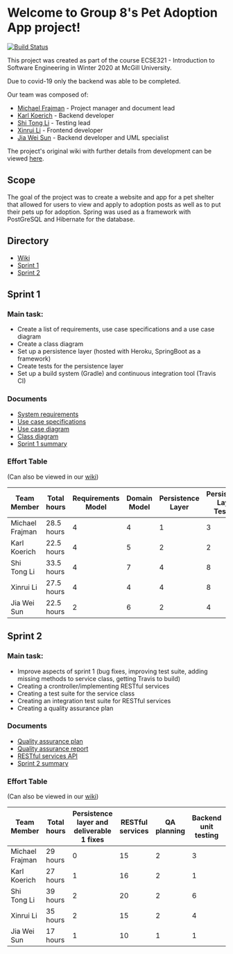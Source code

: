 # Welcome to Group 8's Pet Adoption App project!
[![Build Status](https://travis-ci.com/McGill-ECSE321-Winter2020/project-group-08.svg?token=VBu3P4oyjgHgd1q2Qycx&branch=master)](https://travis-ci.com/McGill-ECSE321-Winter2020/project-group-08)

This project was created as part of the course ECSE321 - Introduction to Software Engineering in Winter 2020 at McGill University.

Due to covid-19 only the backend was able to be completed.

Our team was composed of:
* [Michael Frajman](https://github.com/mfraj99) - Project manager and document lead
* [Karl Koerich](https://github.com/karlmiko) - Backend developer
* [Shi Tong Li](https://github.com/link825) - Testing lead
* [Xinrui Li](https://github.com/xinruili07) - Frontend developer
* [Jia Wei Sun](https://github.com/jiaweisun-github) - Backend developer and UML specialist

The project's original wiki with further details from development can be viewed [here](https://github.com/McGill-ECSE321-Winter2020/project-group-08/wiki).

## Scope
The goal of the project was to create a website and app for a pet shelter that allowed for users to view and apply to adoption posts as well as to put their pets up for adoption. Spring was used as a framework with PostGreSQL and Hibernate for the database.

## Directory
* [Wiki](https://github.com/McGill-ECSE321-Winter2020/project-group-08/wiki)
* [Sprint 1](#sprint-1)
* [Sprint 2](#sprint-2)

## Sprint 1
### Main task:
* Create a list of requirements, use case specifications and a use case diagram
* Create a class diagram
* Set up a persistence layer (hosted with Heroku, SpringBoot as a framework)
* Create tests for the persistence layer
* Set up a build system (Gradle) and continuous integration tool (Travis CI)

### Documents
* [System requirements](https://github.com/McGill-ECSE321-Winter2020/project-group-08/wiki/System-Requirements)
* [Use case specifications](https://github.com/McGill-ECSE321-Winter2020/project-group-08/wiki/Use-Case-Specifications)
* [Use case diagram](https://github.com/McGill-ECSE321-Winter2020/project-group-08/wiki/Use-Case-Diagram)
* [Class diagram](https://github.com/McGill-ECSE321-Winter2020/project-group-08/wiki/Class-Diagram)
* [Sprint 1 summary](https://github.com/McGill-ECSE321-Winter2020/project-group-08/wiki/Report-Sprint-1)

### Effort Table
(Can also be viewed in our [wiki](https://github.com/McGill-ECSE321-Winter2020/project-group-08/wiki/Effort-Table-1))

|Team Member|Total hours|Requirements Model|Domain Model|Persistence Layer|Persistence Layer Testing|Build System and CI|Documentation|Meetings|
|-----------|-----------|------------------|------------|-----------------|-------------------------|------------------|-------------|--------|
|Michael Frajman|  28.5 hours | 4| 4| 1| 3| 1| 8| 7.5|
|Karl Koerich   |  22.5 hours | 4| 5| 2| 2| 3| 3| 3.5|
|Shi Tong Li    |  33.5 hours | 4| 7| 4| 8| 1| 2| 7.5|
|Xinrui Li      |  27.5 hours | 4| 4| 4| 8| 3| 2| 2.5|
|Jia Wei Sun    |  22.5 hours | 2| 6| 2| 4 |1 |2 |5.5|

## Sprint 2
### Main task:
* Improve aspects of sprint 1 (bug fixes, improving test suite, adding missing methods to service class, getting Travis to build)
* Creating a crontroller/implementing RESTful services
* Creating a test suite for the service class
* Creating an integration test suite for RESTful services
* Creating a quality assurance plan

### Documents
* [Quality assurance plan](https://github.com/McGill-ECSE321-Winter2020/project-group-08/wiki/Quality-Assurance-Plan)
* [Quality assurance report](https://github.com/McGill-ECSE321-Winter2020/project-group-08/wiki/Quality-Assurance-Report)
* [RESTful services API](https://github.com/McGill-ECSE321-Winter2020/project-group-08/wiki/RESTful-Services-API)
* [Sprint 2 summary](https://github.com/McGill-ECSE321-Winter2020/project-group-08/wiki/Report-Sprint-2)

### Effort Table
(Can also be viewed in our [wiki](https://github.com/McGill-ECSE321-Winter2020/project-group-08/wiki/Effort-Table-2))

|Team Member|Total hours|Persistence layer and deliverable 1 fixes| RESTful services|QA planning|Backend unit testing|Backend integration testing|Build System and CI|Documentation|Meetings|
|-----------|-----------|-----------------|------------------|------------|-----------------|-------------------------|------------------|-------------|--------|
|Michael Frajman| 29 hours   | 0 |15| 2| 3| 0|0 | 6| 3|
|Karl Koerich   | 27 hours   |1  |16| 2| 1| 0|0 | 4| 3|
|Shi Tong Li    | 39 hours   |2  |20| 2| 6| 4|0 | 2| 3|
|Xinrui Li      | 35 hours   |2  |15| 2| 4| 0|6 | 4| 2|
|Jia Wei Sun    | 17  hours | 1 | 10 | 1 | 1 | 0 | 0 | 2| 2|
